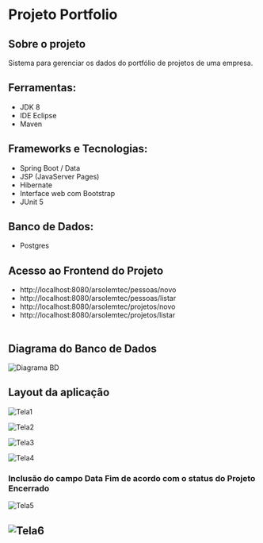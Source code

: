 # Projeto Portfolio

## Sobre o projeto

Sistema para gerenciar os dados do portfólio de projetos de uma empresa.


## Ferramentas:
- JDK 8
- IDE Eclipse
- Maven

## Frameworks e Tecnologias:
- Spring Boot / Data
- JSP (JavaServer Pages)
- Hibernate
- Interface web com Bootstrap
- JUnit 5

## Banco de Dados:
- Postgres

## Acesso ao Frontend do Projeto
- http://localhost:8080/arsolemtec/pessoas/novo
- http://localhost:8080/arsolemtec/pessoas/listar
- http://localhost:8080/arsolemtec/projetos/novo
- http://localhost:8080/arsolemtec/projetos/listar
<br><br>

## Diagrama do Banco de Dados
![Diagrama BD](https://github.com/Ernilson/PortFolioManger/assets/89745459/136eae77-ede1-49fa-8e2a-030f77bfdaaf)

## Layout da aplicação
![Tela1](https://github.com/Ernilson/PortFolioManger/assets/89745459/a02cf4b6-bc62-4159-a003-712e4832dd47)

![Tela2](https://github.com/Ernilson/PortFolioManger/assets/89745459/85513ed1-5139-40fb-8662-726b49a6c70e)

![Tela3](https://github.com/Ernilson/PortFolioManger/assets/89745459/522ac5f0-9f62-41a7-9cad-e3e311724aac)

![Tela4](https://github.com/Ernilson/PortFolioManger/assets/89745459/00da4206-52eb-404a-9bb3-e1f1ee59d113)

### Inclusão do campo Data Fim de acordo com o status do Projeto Encerrado
![Tela5](https://github.com/Ernilson/PortFolioManger/assets/89745459/1d064fd3-eb8c-4f44-a1a0-05b4da4ffc88)

![Tela6](https://github.com/Ernilson/PortFolioManger/assets/89745459/5ee75e1a-88e3-4915-94d4-9b0b10846a84)
---


